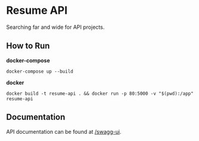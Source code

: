 # Resume API
Searching far and wide for API projects.

## How to Run

**docker-compose**
```
docker-compose up --build
```

**docker**
```
docker build -t resume-api . && docker run -p 80:5000 -v "$(pwd):/app" resume-api
```

## Documentation

API documentation can be found at [/swagg-ui](http://127.0.0.1/swagger-ui).